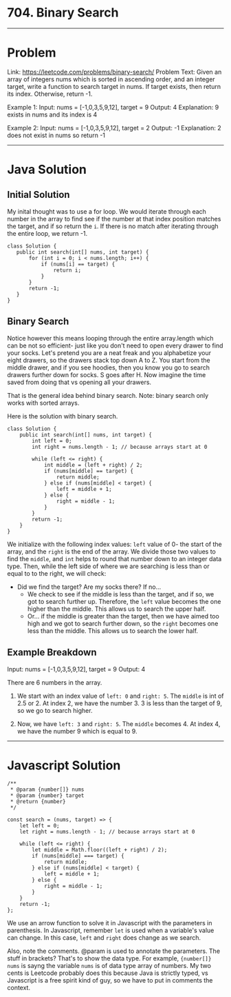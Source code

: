 # 704. Binary Search

---

# Problem

Link: https://leetcode.com/problems/binary-search/
Problem Text:
Given an array of integers nums which is sorted in ascending order, and an integer target, write a function to search target in nums. If target exists, then return its index. Otherwise, return -1.

Example 1:
Input: nums = [-1,0,3,5,9,12], target = 9
Output: 4
Explanation: 9 exists in nums and its index is 4

Example 2:
Input: nums = [-1,0,3,5,9,12], target = 2
Output: -1
Explanation: 2 does not exist in nums so return -1

---

# Java Solution

## Initial Solution

My inital thought was to use a for loop.
We would iterate through each number in the array to find see if the number at that index position matches the target, and if so return the `i`.
If there is no match after iterating through the entire loop, we return -1.

```
class Solution {
   public int search(int[] nums, int target) {
       for (int i = 0; i < nums.length; i++) {
           if (nums[i] == target) {
               return i;
           }
       }
       return -1;
   }
}
```

## Binary Search

Notice however this means looping through the entire array.length which can be not so efficient- just like you don't need to open every drawer to find your socks.
Let's pretend you are a neat freak and you alphabetize your eight drawers, so the drawers stack top down A to Z. You start from the middle drawer, and if you see hoodies, then you know you go to search drawers further down for socks. S goes after H.
Now imagine the time saved from doing that vs opening all your drawers.

That is the general idea behind binary search. Note: binary search only works with sorted arrays.

Here is the solution with binary search.

```
class Solution {
    public int search(int[] nums, int target) {
        int left = 0;
        int right = nums.length - 1; // because arrays start at 0

        while (left <= right) {
            int middle = (left + right) / 2;
            if (nums[middle] == target) {
                return middle;
            } else if (nums[middle] < target) {
                left = middle + 1;
            } else {
                right = middle - 1;
            }
        }
        return -1;
    }
}
```

We initialize with the following index values: `left` value of 0- the start of the array, and the `right` is the end of the array.
We divide those two values to find the `middle`, and `int` helps to round that number down to an integer data type.
Then, while the left side of where we are searching is less than or equal to to the right, we will check:

- Did we find the target? Are my socks there?
  If no...
  - We check to see if the middle is less than the target, and if so, we got to search further up. Therefore, the `left` value becomes the one higher than the middle. This allows us to search the upper half.
  - Or... if the middle is greater than the target, then we have aimed too high and we got to search further down, so the `right` becomes one less than the middle. This allows us to search the lower half.


## Example Breakdown 
Input: nums = [-1,0,3,5,9,12], target = 9
Output: 4

There are 6 numbers in the array.
1. We start with an index value of `left: 0` and `right: 5`. The `middle` is int of 2.5 or 2. 
At index 2, we have the number 3.
3 is less than the target of 9, so we go to search higher.

2. Now, we have `left: 3` and `right: 5`.  The `middle` becomes 4. 
At index 4, we have the number 9 which is equal to 9. 


---

# Javascript Solution

```
/**
 * @param {number[]} nums
 * @param {number} target
 * @return {number}
 */

const search = (nums, target) => {
    let left = 0;
    let right = nums.length - 1; // because arrays start at 0

    while (left <= right) {
        let middle = Math.floor((left + right) / 2);
        if (nums[middle] === target) {
            return middle;
        } else if (nums[middle] < target) {
            left = middle + 1;
        } else {
            right = middle - 1;
        }
    }
    return -1;
};

```
We use an arrow function to solve it in Javascript with the parameters in parenthesis. 
In Javascript, remember `let` is used when a variable's value can change. In this case, `left` and `right` does change as we search. 

Also, note the comments. @param is used to annotate the parameters. The stuff in brackets? That's to show the data type. For example, `{number[]} nums` is sayng the variable `nums` is of data type array of numbers. My two cents is Leetcode probably does this because Java is strictly typed, vs Javascript is a free spirit kind of guy, so we have to put in comments the context. 